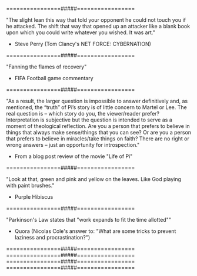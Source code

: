 ================#####=================

"The slight lean this way that told your opponent he could not touch you if he attacked.
The shift that way that opened up an attacker like a blank book upon which you could write whatever you wished.
It was art."

- Steve Perry (Tom Clancy's NET FORCE: CYBERNATION)


================#####=================

"Fanning the flames of recovery"

- FIFA Football game commentary


================#####=================


"As a result, the larger question is impossible to answer definitively and, as mentioned, the “truth” of Pi’s story is of little concern to Martel or Lee. The real question is – which story do you, the viewer/reader prefer? Interpretation is subjective but the question is intended to serve as a moment of theological reflection. Are you a person that prefers to believe in things that always make sense/things that you can see? Or are you a person that prefers to believe in miracles/take things on faith? There are no right or wrong answers – just an opportunity for introspection."

- From a blog post review of the movie "Life of Pi"


================#####=================


"Look at that, green and pink and yellow on the leaves. Like God playing with paint brushes."

- Purple Hibiscus


================#####=================


"Parkinson's Law states that "work expands to fit the time allotted""

- Quora (Nicolas Cole's answer to: "What are some tricks to prevent laziness and procrastination?")


================#####=================
================#####=================
================#####=================
================#####=================

